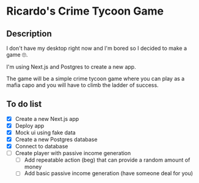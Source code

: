 # Ricardo's Crime Tycoon Game

## Description

I don't have my desktop right now and I'm bored so I decided to make a game 🙄.

I'm using Next.js and Postgres to create a new app.

The game will be a simple crime tycoon game where you can play as a mafia capo and you will have to climb the ladder of success.

## To do list

- [x] Create a new Next.js app
- [x] Deploy app
- [x] Mock ui using fake data
- [x] Create a new Postgres database
- [x] Connect to database
- [ ] Create player with passive income generation
  - [ ] Add repeatable action (beg) that can provide a random amount of money
  - [ ] Add basic passive income generation (have someone deal for you)
